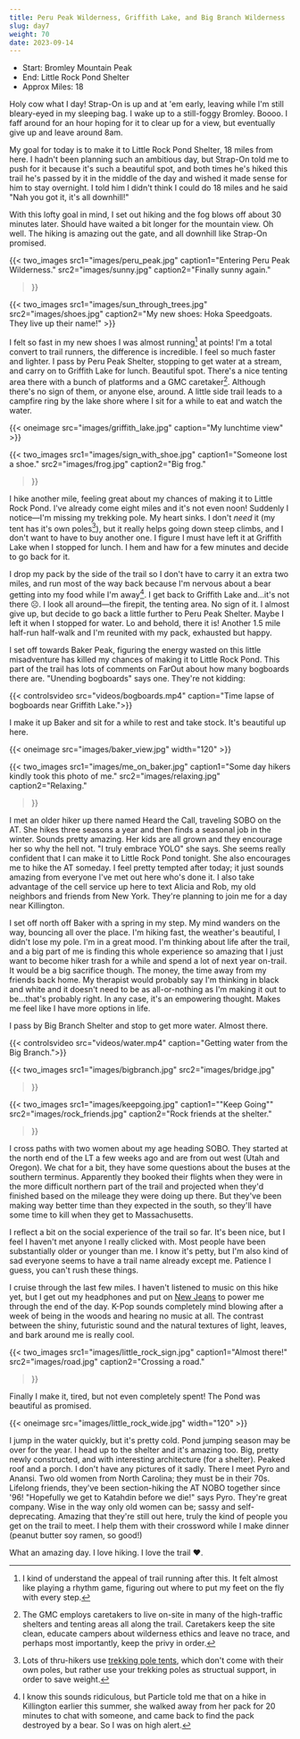 ```yaml
---
title: Peru Peak Wilderness, Griffith Lake, and Big Branch Wilderness
slug: day7
weight: 70
date: 2023-09-14
---
```


- Start: Bromley Mountain Peak
- End: Little Rock Pond Shelter
- Approx Miles: 18

Holy cow what I day! Strap-On is up and at 'em early, leaving while I'm still bleary-eyed in my sleeping bag. I wake up to a still-foggy Bromley. Boooo. I faff around for an hour hoping for it to clear up for a view, but eventually give up and leave around 8am.

My goal for today is to make it to Little Rock Pond Shelter, 18 miles from here. I hadn't been planning such an ambitious day, but Strap-On told me to push for it because it's such a beautiful spot, and both times he's hiked this trail he's passed by it in the middle of the day and wished it made sense for him to stay overnight. I told him I didn't think I could do 18 miles and he said "Nah you got it, it's all downhill!"

With this lofty goal in mind, I set out hiking and the fog blows off about 30 minutes later. Should have waited a bit longer for the mountain view. Oh well. The hiking is amazing out the gate, and all downhill like Strap-On promised.

{{< two_images
      src1="images/peru_peak.jpg"
      caption1="Entering Peru Peak Wilderness."
      src2="images/sunny.jpg"
      caption2="Finally sunny again."
>}}

{{< two_images src1="images/sun_through_trees.jpg" src2="images/shoes.jpg" caption2="My new shoes: Hoka Speedgoats. They live up their name!" >}}

I felt so fast in my new shoes I was almost running[^1] at points! I'm a total convert to trail runners, the difference is incredible. I feel so much faster and lighter. I pass by Peru Peak Shelter, stopping to get water at a stream, and carry on to Griffith Lake for lunch. Beautiful spot. There's a nice tenting area there with a bunch of platforms and a GMC caretaker[^2]. Although there's no sign of them, or anyone else, around. A little side trail leads to a campfire ring by the lake shore where I sit for a while to eat and watch the water.

{{< oneimage src="images/griffith_lake.jpg" caption="My lunchtime view" >}}

{{< two_images
      src1="images/sign_with_shoe.jpg"
      caption1="Someone lost a shoe."
      src2="images/frog.jpg"
      caption2="Big frog."
>}}

I hike another mile, feeling great about my chances of making it to Little Rock Pond. I've already come eight miles and it's not even noon! Suddenly I notice—I'm missing my trekking pole. My heart sinks. I don't *need* it (my tent has it's own poles[^3]), but it really helps going down steep climbs, and I don't want to have to buy another one. I figure I must have left it at Griffith Lake when I stopped for lunch. I hem and haw for a few minutes and decide to go back for it.

I drop my pack by the side of the trail so I don't have to carry it an extra two miles, and run most of the way back because I'm nervous about a bear getting into my food while I'm away[^4]. I get back to Griffith Lake and...it's not there ☹️. I look all around—the firepit, the tenting area. No sign of it. I almost give up, but decide to go back a little further to Peru Peak Shelter. Maybe I left it when I stopped for water. Lo and behold, there it is! Another 1.5 mile half-run half-walk and I'm reunited with my pack, exhausted but happy.

I set off towards Baker Peak, figuring the energy wasted on this little misadventure has killed my chances of making it to Little Rock Pond. This part of the trail has lots of comments on FarOut about how many bogboards there are. "Unending bogboards" says one. They're not kidding:

{{< controlsvideo src="videos/bogboards.mp4" caption="Time lapse of bogboards near Griffith Lake.">}}

I make it up Baker and sit for a while to rest and take stock. It's beautiful up here.

{{< oneimage src="images/baker_view.jpg" width="120" >}}

{{< two_images
      src1="images/me_on_baker.jpg"
      caption1="Some day hikers kindly took this photo of me."
      src2="images/relaxing.jpg"
      caption2="Relaxing."
>}}

I met an older hiker up there named Heard the Call, traveling SOBO on the AT. She hikes three seasons a year and then finds a seasonal job in the winter. Sounds pretty amazing. Her kids are all grown and they encourage her so why the hell not. "I truly embrace YOLO" she says. She seems really confident that I can make it to Little Rock Pond tonight. She also encourages me to hike the AT someday. I feel pretty tempted after today; it just sounds amazing from everyone I've met out here who's done it. I also take advantage of the cell service up here to text Alicia and Rob, my old neighbors and friends from New York. They're planning to join me for a day near Killington.

I set off north off Baker with a spring in my step. My mind wanders on the way, bouncing all over the place. I'm hiking fast, the weather's beautiful, I didn't lose my pole. I'm in a great mood. I'm thinking about life after the trail, and a big part of me is finding this whole experience so amazing that I just want to become hiker trash for a while and spend a lot of next year on-trail. It would be a big sacrifice though. The money, the time away from my friends back home. My therapist would probably say I'm thinking in black and white and it doesn't need to be as all-or-nothing as I'm making it out to be...that's probably right. In any case, it's an empowering thought. Makes me feel like I have more options in life.

I pass by Big Branch Shelter and stop to get more water. Almost there.

{{< controlsvideo src="videos/water.mp4" caption="Getting water from the Big Branch.">}}

{{< two_images
      src1="images/bigbranch.jpg"
      src2="images/bridge.jpg"
>}}

{{< two_images
      src1="images/keepgoing.jpg"
      caption1="\"Keep Going\""
      src2="images/rock_friends.jpg"
      caption2="Rock friends at the shelter."
>}}

I cross paths with two women about my age heading SOBO. They started at the north end of the LT a few weeks ago and are from out west (Utah and Oregon). We chat for a bit, they have some questions about the buses at the southern terminus. Apparently they booked their flights when they were in the more difficult northern part of the trail and projected when they'd finished based on the mileage they were doing up there. But they've been making way better time than they expected in the south, so they'll have some time to kill when they get to Massachusetts.

I reflect a bit on the social experience of the trail so far. It's been nice, but I feel I haven't met anyone I really clicked with. Most people have been substantially older or younger than me. I know it's petty, but I'm also kind of sad everyone seems to have a trail name already except me. Patience I guess, you can't rush these things.

I cruise through the last few miles. I haven't listened to music on this hike yet, but I get out my headphones and put on [New Jeans](https://www.youtube.com/playlist?list=OLAK5uy_lnEFuNDiwH42yjMhiZYX8VKWzdqgQNzvA) to power me through the end of the day. K-Pop sounds completely mind blowing after a week of being in the woods and hearing no music at all. The contrast between the shiny, futuristic sound and the natural textures of light, leaves, and bark around me is really cool.

{{< two_images
      src1="images/little_rock_sign.jpg"
      caption1="Almost there!"
      src2="images/road.jpg"
      caption2="Crossing a road."
>}}

Finally I make it, tired, but not even completely spent! The Pond was beautiful as promised.

{{< oneimage src="images/little_rock_wide.jpg" width="120" >}}

I jump in the water quickly, but it's pretty cold. Pond jumping season may be over for the year. I head up to the shelter and it's amazing too. Big, pretty newly constructed, and with interesting architecture (for a shelter). Peaked roof and a porch. I don't have any pictures of it sadly. There I meet Pyro and Anansi. Two old women from North Carolina; they must be in their 70s. Lifelong friends, they've been section-hiking the AT NOBO together since '96! "Hopefully we get to Katahdin before we die!" says Pyro. They're great company. Wise in the way only old women can be; sassy and self-deprecating. Amazing that they're still out here, truly the kind of people you get on the trail to meet. I help them with their crossword while I make dinner (peanut butter soy ramen, so good!)

What an amazing day. I love hiking. I love the trail ❤️.

[^1]: I kind of understand the appeal of trail running after this. It felt almost like playing a rhythm game, figuring out where to put my feet on the fly with every step.
[^2]: The GMC employs caretakers to live on-site in many of the high-traffic shelters and tenting areas all along the trail. Caretakers keep the site clean, educate campers about wilderness ethics and leave no trace, and perhaps most importantly, keep the privy in order.
[^3]: Lots of thru-hikers use [trekking pole tents](https://sectionhiker.com/trekking-pole-tents-pros-and-cons/), which don't come with their own poles, but rather use your trekking poles as structual support, in order to save weight.
[^4]: I know this sounds ridiculous, but Particle told me that on a hike in Killington earlier this summer, she walked away from her pack for 20 minutes to chat with someone, and came back to find the pack destroyed by a bear. So I was on high alert.
